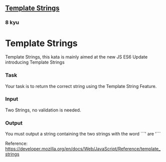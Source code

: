 <h2><a href=https://www.codewars.com/kata/55a14f75ceda999ced000048/train/javascript target="_blank">Template Strings</a></h2><h3>8 kyu</h3><h1>Template Strings</h1>Template Strings, this kata is mainly aimed at the new JS ES6 Update introducing Template Strings<h3>Task</h3>Your task is to return the correct string using the Template String Feature.<h3>Input</h3>Two Strings, no validation is needed.<h3>Output</h3>You must output a string containing the two strings with the word ```' are '```<p>Reference: <a href="https://developer.mozilla.org/en/docs/Web/JavaScript/Reference/template_strings" data-turbolinks="false" target="_blank">https://developer.mozilla.org/en/docs/Web/JavaScript/Reference/template_strings</a></p>